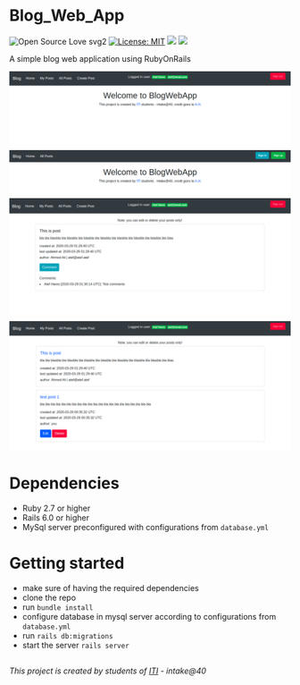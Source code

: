 # Blog_Web_App
![Open Source Love svg2](https://badges.frapsoft.com/os/v2/open-source.svg?v=103)
[![License: MIT](https://img.shields.io/badge/License-MIT-yellow.svg)](https://github.com/atefhares/CrowdFunding-Web-App/blob/master/LICENSE)
![](https://img.shields.io/badge/Rails-6-brightgreen)
![](https://img.shields.io/badge/Ruby-2.7-red)

A simple blog web application using RubyOnRails

[<img src="https://github.com/atefhares/Blog_Web_App/blob/master/1.png" width="800"/>](https://github.com/atefhares/Blog_Web_App/blob/master/1.png)
[<img src="https://github.com/atefhares/Blog_Web_App/blob/master/2.png" width="800"/>](https://github.com/atefhares/Blog_Web_App/blob/master/2.png)[<img src="https://github.com/atefhares/Blog_Web_App/blob/master/3.png" width="800"/>](https://github.com/atefhares/Blog_Web_App/blob/master/3.png)[<img src="https://github.com/atefhares/Blog_Web_App/blob/master/4.png" width="800"/>](https://github.com/atefhares/Blog_Web_App/blob/master/4.png)

# Dependencies
- Ruby 2.7 or higher
- Rails 6.0 or higher
- MySql server preconfigured with configurations from `database.yml`

# Getting started
- make sure of having the required dependencies
- clone the repo
- run `bundle install `
- configure database in mysql server according to configurations from `database.yml`
- run `rails db:migrations`
- start the server `rails server`


##
_This project is created by students of [ITI](http://iti.gov.eg/) - intake@40_
